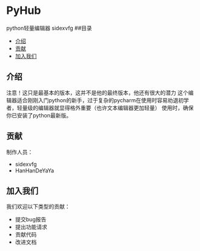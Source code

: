 # PyHub
python轻量编辑器
sidexvfg
##目录
- [介绍](#介绍)
- [贡献](#贡献)
- [加入我们](#加入我们)

## 介绍
注意！这只是最基本的版本，这并不是他的最终版本，他还有很大的潜力
这个编辑器适合刚刚入门python的新手，过于复杂的pycharm在使用时容易劝退初学者，轻量级的编辑器就显得格外重要（也许文本编辑器更加轻量）
使用时，确保你已安装了python最新版。
## 贡献
制作人员：
- sidexvfg
- HanHanDeYaYa
## 加入我们
我们欢迎以下类型的贡献：
- 提交bug报告
- 提出功能请求
- 贡献代码
- 改进文档
